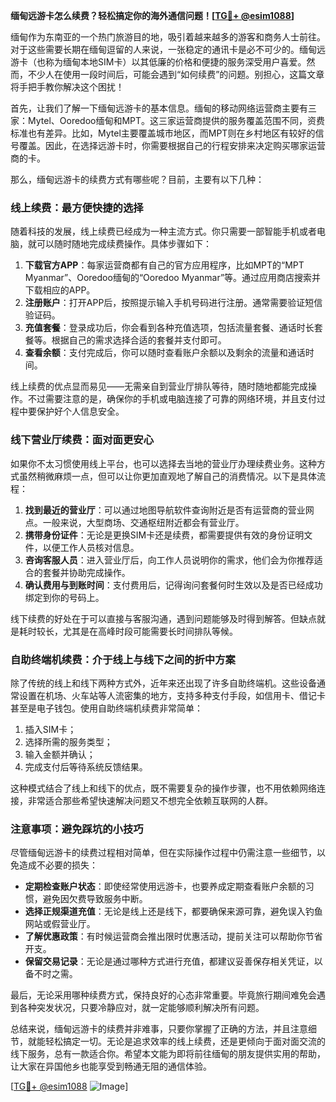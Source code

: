 **缅甸远游卡怎么续费？轻松搞定你的海外通信问题！[[TG💪+ @esim1088](https://t.me/s/esim1088)]**

缅甸作为东南亚的一个热门旅游目的地，吸引着越来越多的游客和商务人士前往。对于这些需要长期在缅甸逗留的人来说，一张稳定的通讯卡是必不可少的。缅甸远游卡（也称为缅甸本地SIM卡）以其低廉的价格和便捷的服务深受用户喜爱。然而，不少人在使用一段时间后，可能会遇到“如何续费”的问题。别担心，这篇文章将手把手教你解决这个困扰！

首先，让我们了解一下缅甸远游卡的基本信息。缅甸的移动网络运营商主要有三家：Mytel、Ooredoo缅甸和MPT。这三家运营商提供的服务覆盖范围不同，资费标准也有差异。比如，Mytel主要覆盖城市地区，而MPT则在乡村地区有较好的信号覆盖。因此，在选择远游卡时，你需要根据自己的行程安排来决定购买哪家运营商的卡。

那么，缅甸远游卡的续费方式有哪些呢？目前，主要有以下几种：

### **线上续费：最方便快捷的选择**
随着科技的发展，线上续费已经成为一种主流方式。你只需要一部智能手机或者电脑，就可以随时随地完成续费操作。具体步骤如下：
1. **下载官方APP**：每家运营商都有自己的官方应用程序，比如MPT的“MPT Myanmar”、Ooredoo缅甸的“Ooredoo Myanmar”等。通过应用商店搜索并下载相应的APP。
2. **注册账户**：打开APP后，按照提示输入手机号码进行注册。通常需要验证短信验证码。
3. **充值套餐**：登录成功后，你会看到各种充值选项，包括流量套餐、通话时长套餐等。根据自己的需求选择合适的套餐并支付即可。
4. **查看余额**：支付完成后，你可以随时查看账户余额以及剩余的流量和通话时间。

线上续费的优点显而易见——无需亲自到营业厅排队等待，随时随地都能完成操作。不过需要注意的是，确保你的手机或电脑连接了可靠的网络环境，并且支付过程中要保护好个人信息安全。

### **线下营业厅续费：面对面更安心**
如果你不太习惯使用线上平台，也可以选择去当地的营业厅办理续费业务。这种方式虽然稍微麻烦一点，但可以让你更加直观地了解自己的消费情况。以下是具体流程：
1. **找到最近的营业厅**：可以通过地图导航软件查询附近是否有运营商的营业网点。一般来说，大型商场、交通枢纽附近都会有营业厅。
2. **携带身份证件**：无论是更换SIM卡还是续费，都需要提供有效的身份证明文件，以便工作人员核对信息。
3. **咨询客服人员**：进入营业厅后，向工作人员说明你的需求，他们会为你推荐适合的套餐并协助完成操作。
4. **确认费用与到账时间**：支付费用后，记得询问套餐何时生效以及是否已经成功绑定到你的号码上。

线下续费的好处在于可以直接与客服沟通，遇到问题能够及时得到解答。但缺点就是耗时较长，尤其是在高峰时段可能需要长时间排队等候。

### **自助终端机续费：介于线上与线下之间的折中方案**
除了传统的线上和线下两种方式外，近年来还出现了许多自助终端机。这些设备通常设置在机场、火车站等人流密集的地方，支持多种支付手段，如信用卡、借记卡甚至是电子钱包。使用自助终端机续费非常简单：
1. 插入SIM卡；
2. 选择所需的服务类型；
3. 输入金额并确认；
4. 完成支付后等待系统反馈结果。

这种模式结合了线上和线下的优点，既不需要复杂的操作步骤，也不用依赖网络连接，非常适合那些希望快速解决问题又不想完全依赖互联网的人群。

### **注意事项：避免踩坑的小技巧**
尽管缅甸远游卡的续费过程相对简单，但在实际操作过程中仍需注意一些细节，以免造成不必要的损失：
- **定期检查账户状态**：即使经常使用远游卡，也要养成定期查看账户余额的习惯，避免因欠费导致服务中断。
- **选择正规渠道充值**：无论是线上还是线下，都要确保来源可靠，避免误入钓鱼网站或假营业厅。
- **了解优惠政策**：有时候运营商会推出限时优惠活动，提前关注可以帮助你节省开支。
- **保留交易记录**：无论是通过哪种方式进行充值，都建议妥善保存相关凭证，以备不时之需。

最后，无论采用哪种续费方式，保持良好的心态非常重要。毕竟旅行期间难免会遇到各种突发状况，只要冷静应对，就一定能够顺利解决所有问题。

总结来说，缅甸远游卡的续费并非难事，只要你掌握了正确的方法，并且注意细节，就能轻松搞定一切。无论是追求效率的线上续费，还是更倾向于面对面交流的线下服务，总有一款适合你。希望本文能为即将前往缅甸的朋友提供实用的帮助，让大家在异国他乡也能享受到畅通无阻的通信体验。

[[TG💪+ @esim1088](https://t.me/s/esim1088) ![Image](https://i.postimg.cc/4NQfJmqS/Snipaste-2025-05-13-00-14-12.png)]